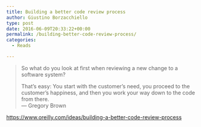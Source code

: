 ```yaml
---
title: Building a better code review process
author: Giustino Borzacchiello
type: post
date: 2016-06-09T20:33:22+00:00
permalink: /building-better-code-review-process/
categories:
  - Reads

---
```

> So what do you look at first when reviewing a new change to a software system? 
> 
> That’s easy: You start with the customer’s need, you proceed to the customer’s happiness, and then you work your way down to the code from there.  
> &#8212; Gregory Brown

<https://www.oreilly.com/ideas/building-a-better-code-review-process>